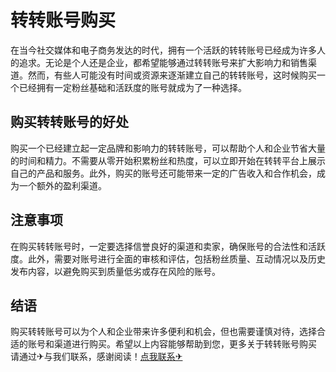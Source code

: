 # 转转账号购买

在当今社交媒体和电子商务发达的时代，拥有一个活跃的转转账号已经成为许多人的追求。无论是个人还是企业，都希望能够通过转转账号来扩大影响力和销售渠道。然而，有些人可能没有时间或资源来逐渐建立自己的转转账号，这时候购买一个已经拥有一定粉丝基础和活跃度的账号就成为了一种选择。

## 购买转转账号的好处

购买一个已经建立起一定品牌和影响力的转转账号，可以帮助个人和企业节省大量的时间和精力。不需要从零开始积累粉丝和热度，可以立即开始在转转平台上展示自己的产品和服务。此外，购买的账号还可能带来一定的广告收入和合作机会，成为一个额外的盈利渠道。

## 注意事项

在购买转转账号时，一定要选择信誉良好的渠道和卖家，确保账号的合法性和活跃度。此外，需要对账号进行全面的审核和评估，包括粉丝质量、互动情况以及历史发布内容，以避免购买到质量低劣或存在风险的账号。

## 结语

购买转转账号可以为个人和企业带来许多便利和机会，但也需要谨慎对待，选择合适的账号和渠道进行购买。希望以上内容能够帮助到您，更多关于转转账号购买 请通过✈与我们联系，感谢阅读！[点我联系✈](https://edge.G208.com)